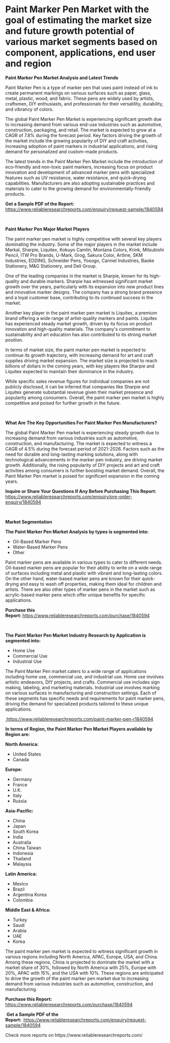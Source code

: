 <p><h1>Paint Marker Pen Market with the goal of estimating the market size and future growth potential of various market segments based on component, applications, end user and region</h1></p><p><strong>Paint Marker Pen Market Analysis and Latest Trends</strong></p>
<p><p>Paint Marker Pen is a type of marker pen that uses paint instead of ink to create permanent markings on various surfaces such as paper, glass, metal, plastic, wood, and fabric. These pens are widely used by artists, craftsmen, DIY enthusiasts, and professionals for their versatility, durability, and vibrancy of colors.</p><p>The global Paint Marker Pen Market is experiencing significant growth due to increasing demand from various end-use industries such as automotive, construction, packaging, and retail. The market is expected to grow at a CAGR of 7.8% during the forecast period. Key factors driving the growth of the market include the growing popularity of DIY and craft activities, increasing adoption of paint markers in industrial applications, and rising demand for personalized and custom-made products.</p><p>The latest trends in the Paint Marker Pen Market include the introduction of eco-friendly and non-toxic paint markers, increasing focus on product innovation and development of advanced marker pens with specialized features such as UV resistance, water resistance, and quick-drying capabilities. Manufacturers are also adopting sustainable practices and materials to cater to the growing demand for environmentally-friendly products.</p></p>
<p><strong>Get a Sample PDF of the Report:&nbsp;</strong> <a href="https://www.reliableresearchreports.com/enquiry/request-sample/1840594">https://www.reliableresearchreports.com/enquiry/request-sample/1840594</a></p>
<p>&nbsp;</p>
<p><strong>Paint Marker Pen Major Market Players</strong></p>
<p><p>The paint marker pen market is highly competitive with several key players dominating the industry. Some of the major players in the market include Markal, Sharpie, Liquitex, Kokuyo Camlin, Montana Colors, Krink, Mitsubishi Pencil, ITW Pro Brands, U-Mark, Grog, Sakura Color, Artline, SKM Industries, EDDING, Schneider Pens, Yosogo, Carmel Industries, Baoke Stationery, M&G Stationery, and Deli Group.</p><p>One of the leading companies in the market is Sharpie, known for its high-quality and durable markers. Sharpie has witnessed significant market growth over the years, particularly with its expansion into new product lines and innovative marker designs. The company has a strong brand presence and a loyal customer base, contributing to its continued success in the market.</p><p>Another key player in the paint marker pen market is Liquitex, a premium brand offering a wide range of artist-quality markers and paints. Liquitex has experienced steady market growth, driven by its focus on product innovation and high-quality materials. The company's commitment to sustainability and art education has also contributed to its strong market position.</p><p>In terms of market size, the paint marker pen market is expected to continue its growth trajectory, with increasing demand for art and craft supplies driving market expansion. The market size is projected to reach billions of dollars in the coming years, with key players like Sharpie and Liquitex expected to maintain their dominance in the industry.</p><p>While specific sales revenue figures for individual companies are not publicly disclosed, it can be inferred that companies like Sharpie and Liquitex generate substantial revenue given their market presence and popularity among consumers. Overall, the paint marker pen market is highly competitive and poised for further growth in the future.</p></p>
<p>&nbsp;</p>
<p><strong>What Are The Key Opportunities For Paint Marker Pen Manufacturers?</strong></p>
<p><p>The global Paint Marker Pen market is experiencing steady growth due to increasing demand from various industries such as automotive, construction, and manufacturing. The market is expected to witness a CAGR of 4.5% during the forecast period of 2021-2026. Factors such as the need for durable and long-lasting marking solutions, along with technological advancements in the marker pen industry, are driving market growth. Additionally, the rising popularity of DIY projects and art and craft activities among consumers is further boosting market demand. Overall, the Paint Marker Pen market is poised for significant expansion in the coming years.</p></p>
<p><strong>Inquire or Share Your Questions If Any Before Purchasing This Report:</strong> <a href="https://www.reliableresearchreports.com/enquiry/pre-order-enquiry/1840594">https://www.reliableresearchreports.com/enquiry/pre-order-enquiry/1840594</a></p>
<p>&nbsp;</p>
<p><strong>Market Segmentation</strong></p>
<p><strong>The Paint Marker Pen Market Analysis by types is segmented into:</strong></p>
<p><ul><li>Oil-Based Marker Pens</li><li>Water-Based Marker Pens</li><li>Other</li></ul></p>
<p><p>Paint marker pens are available in various types to cater to different needs. Oil-based marker pens are popular for their ability to write on a wide range of surfaces including metal and plastic with vibrant and long-lasting colors. On the other hand, water-based marker pens are known for their quick-drying and easy to wash off properties, making them ideal for children and artists. There are also other types of marker pens in the market such as acrylic-based marker pens which offer unique benefits for specific applications.</p></p>
<p><strong>Purchase this Report:&nbsp;</strong><a href="https://www.reliableresearchreports.com/purchase/1840594">https://www.reliableresearchreports.com/purchase/1840594</a></p>
<p>&nbsp;</p>
<p><strong>The Paint Marker Pen Market Industry Research by Application is segmented into:</strong></p>
<p><ul><li>Home Use</li><li>Commercial Use</li><li>Industrial Use</li></ul></p>
<p><p>The Paint Marker Pen market caters to a wide range of applications including home use, commercial use, and industrial use. Home use involves artistic endeavors, DIY projects, and crafts. Commercial use includes sign making, labeling, and marketing materials. Industrial use involves marking on various surfaces in manufacturing and construction settings. Each of these segments has specific needs and requirements for paint marker pens, driving the demand for specialized products tailored to these unique applications.</p></p>
<p><a href="https://www.reliableresearchreports.com/paint-marker-pen-r1840594">&nbsp;https://www.reliableresearchreports.com/paint-marker-pen-r1840594</a></p>
<p><strong>In terms of Region, the Paint Marker Pen Market Players available by Region are:</strong></p>
<p>
    <p> <strong> North America: </strong>
        <ul>
            <li>United States</li>
            <li>Canada</li>
        </ul>
        </p> 
    <p> <strong> Europe: </strong>
        <ul>
            <li>Germany</li>
            <li>France</li>
            <li>U.K.</li>
            <li>Italy</li>
            <li>Russia</li>
        </ul>
        </p> 
    <p> <strong> Asia-Pacific: </strong>
        <ul>
            <li>China</li>
            <li>Japan</li>
            <li>South Korea</li>
            <li>India</li>
            <li>Australia</li>
            <li>China Taiwan</li>
            <li>Indonesia</li>
            <li>Thailand</li>
            <li>Malaysia</li>
        </ul>
        </p> 
    <p> <strong> Latin America: </strong>
        <ul>
            <li>Mexico</li>
            <li>Brazil</li>
            <li>Argentina Korea</li>
            <li>Colombia</li>
        </ul>
        </p> 
    <p> <strong> Middle East & Africa: </strong>
        <ul>
            <li>Turkey</li>
            <li>Saudi</li>
            <li>Arabia</li>
            <li>UAE</li>
            <li>Korea</li>
        </ul>
    </p>
    </p>
<p><p>The paint marker pen market is expected to witness significant growth in various regions including North America, APAC, Europe, USA, and China. Among these regions, China is projected to dominate the market with a market share of 30%, followed by North America with 25%, Europe with 20%, APAC with 15%, and the USA with 10%. These regions are anticipated to drive the growth of the paint marker pen market due to increasing demand from various industries such as automotive, construction, and manufacturing.</p></p>
<p><strong>Purchase this Report: </strong><a href="https://www.reliableresearchreports.com/purchase/1840594">https://www.reliableresearchreports.com/purchase/1840594</a></p>
<p>&nbsp;<strong>Get a Sample PDF of the Report:&nbsp;&nbsp;</strong><a href="https://www.reliableresearchreports.com/enquiry/request-sample/1840594">https://www.reliableresearchreports.com/enquiry/request-sample/1840594</a></p>
<p><strong></strong></p>
<p>Check more reports on https://www.reliableresearchreports.com/</p>